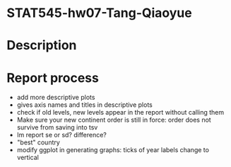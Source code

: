 # STAT545-hw07-Tang-Qiaoyue

# Description

# Report process
- add more descriptive plots
- gives axis names and titles in descriptive plots
- check if old levels, new levels appear in the report without calling them
- Make sure your new continent order is still in force: order does not survive from saving into tsv
- lm report se or sd? difference?
- "best" country
- modify ggplot in generating graphs: ticks of year labels change to vertical